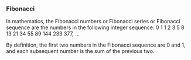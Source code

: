 ### Fibonacci
In mathematics, the Fibonacci numbers or Fibonacci series or Fibonacci sequence are the numbers in the following integer sequence:
0 1 1 2 3 5 8 13 21 34 55 89 144 233 377, ...

By definition, the first two numbers in the Fibonacci sequence are 0 and 1, and each subsequent number is the sum of the previous two.
